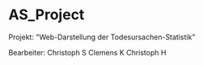 # AS_Project
Projekt:
"Web-Darstellung der Todesursachen-Statistik"

Bearbeiter:
Christoph S
Clemens K
Christoph H
